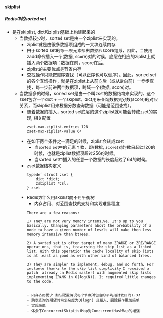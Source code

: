 #### skiplist




##### Redis中的sorted set
- 是在skiplist, dict和ziplist基础上构建起来的
    - 当数据较少时，sorted set是由一个ziplist来实现的。
        - ziplist就是由很多数据项组成的一大块连续内存
        - 由于sorted set的每一项元素都由数据和score组成，因此，当使用zadd命令插入一个(数据, score)对的时候，底层在相应的ziplist上就插入两个数据项：数据在前，score在后。
        - ziplist的主要优点是节省内存
        - 查找操作只能按顺序查找（可以正序也可以倒序）。因此，sorted set的各个查询操作，就是在ziplist上从前向后（或从后向前）一步步查找，每一步前进两个数据项，跨域一个(数据, score)对。
    - 当数据多的时候，sorted set是由一个叫zset的数据结构来实现的，这个zset包含一个dict + 一个skiplist。dict用来查询数据到分数(score)的对应关系，而skiplist用来根据分数查询数据（可能是范围查找）。
        - 随着数据的插入，sorted set底层的这个ziplist就可能会转成zset的实现, 相关配置
            ```
            zset-max-ziplist-entries 128
            zset-max-ziplist-value 64
            ```
        - 在如下两个条件之一满足的时候，ziplist会转成zset
            - 当sorted set中的元素个数，即(数据, score)对的数目超过128的时候，也就是ziplist数据项超过256的时候。
            - 当sorted set中插入的任意一个数据的长度超过了64的时候。
        - zset数据结构定义
            ```
            typedef struct zset {
                dict *dict;
                zskiplist *zsl;
            } zset;
            
            ```
        - Redis为什么用skiplist而不用平衡树
            - 内存占用、对范围查找的支持和实现难易程度
            ```
            There are a few reasons:
            
            1) They are not very memory intensive. It’s up to you basically. Changing parameters about the probability of a node to have a given number of levels will make then less memory intensive than btrees.
            
            2) A sorted set is often target of many ZRANGE or ZREVRANGE operations, that is, traversing the skip list as a linked list. With this operation the cache locality of skip lists is at least as good as with other kind of balanced trees.
            
            3) They are simpler to implement, debug, and so forth. For instance thanks to the skip list simplicity I received a patch (already in Redis master) with augmented skip lists implementing ZRANK in O(log(N)). It required little changes to the code.
            

            - 内存占用更少 默认配置情况每个节点所包含的平均指针数目为1.33
            - 跳表查询的期望时间复杂度为O(logn) 且插入、删除操作更加简单
            - 实现简单
            - 体会下ConcurrentSkipListMap对ConcurrentHashMap的增强
